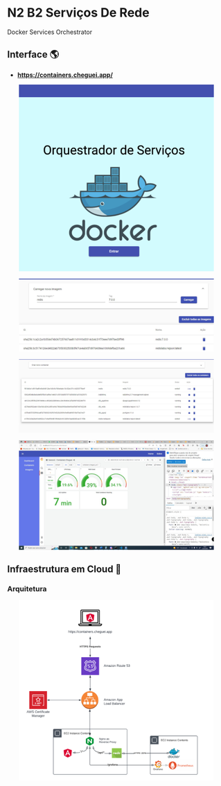 # N2 B2 Serviços De Rede
Docker Services Orchestrator

## Interface :earth_americas:

- **https://containers.cheguei.app/**


<p align="center">
  <a href="./docs/login.png">
    <img alt="Made by Christian Seki" src="./docs/login.png" width="450px">
  </a>
</p>

<p align="center">
  <a href="./docs/images.jpeg">
    <img alt="Made by Christian Seki" src="./docs/images.jpeg" width="450px">
  </a>
</p>

<p align="center">
  <a href="./docs/containers.jpeg">
    <img alt="Made by Christian Seki" src="./docs/containers.jpeg" width="450px">
  </a>
</p>

<p align="center">
  <a href="./docs/dashboards.jpeg">
    <img alt="Made by Christian Seki" src="./docs/dashboards.jpeg" width="450px">
  </a>
</p>

## Infraestrutura em Cloud :scroll:

### Arquitetura

<p align="center">
  <a href="./docs/architecture.png">
    <img alt="Made by Christian Seki" src="./docs/architecture.png" width="450px">
  </a>
</p>